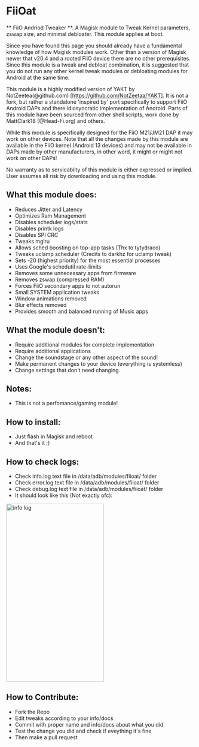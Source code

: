 # FiiOat
** FiiO Andriod Tweaker **. 
A Magisk module to Tweak Kernel parameters, zswap size, and minimal debloater. This module applies at boot.

Since you have found this page you should already have a fundamental knowledge of how Magisk modules work. Other than a version of Magisk newer that v20.4 and a rooted FiiO device there are no other prerequisites. Since this module is a tweak and debloat combination, it is suggested that you do not run any other kernel tweak modules or debloating modules for Android at the same time.

This module is a highly modified version of YAKT by NotZeetea(@github.com) [https://github.com/NotZeetaa/YAKT]. It is not a fork, but rather a standalone 'inspired by' port specifically to support FiiO Android DAPs and there idiosyncratic implementation of Android.
Parts of this module have been sourced from other shell scripts, work done by MattClark18 (@Head-Fi.org) and others.

While this module is specifically designed for the FiiO M21/JM21 DAP it may work on other devices. Note that all the changes made by this module are available in the FiiO kernel (Android 13 devices) and may not be available in DAPs made by other manufacturers, in other word, it might or might not work on other DAPs!

No warranty as to servicablity of this module is either expressed or implied. User assumes all risk by downloading and using this module.

## What this module does:
- Reduces Jitter and Latency
- Optimizes Ram Management
- Disables scheduler logs/stats
- Disables printk logs
- Disables SPI CRC
- Tweaks mglru
- Allows sched boosting on top-app tasks (Thx to tytydraco)
- Tweaks uclamp scheduler (Credits to darkhz for uclamp tweak)
- Sets -20 (highest priority) for the most essential processes
- Uses Google's schedutil rate-limits
- Removes some unnecessary apps from firmware
- Removes zswap (compressed RAM)
- Forces FiiO secondary apps to not autorun
- Small SYSTEM application tweaks
- Window animations removed
- Blur effects removed
- Provides smooth and balanced running of Music apps


## What the module doesn't:
- Require additional modules for complete implementation
- Require additional applications
- Change the soundstage or any other aspect of the sound!
- Make permanent changes to your device (everything is systemless)
- Change settings that don't need changing


## Notes:
- This is not a perfomance/gaming module!


## How to install:
- Just flash in Magisk and reboot
- And that's it ;)


## How to check logs:
- Check info.log text file in /data/adb/modules/fiioat/ folder
- Check error.log text file in /data/adb/modules/fiioat/ folder
- Check debug.log text file in /data/adb/modules/fiioat/ folder
- It should look like this (Not exactly ofc):
<img width="261" height="475" alt="info log" src="https://github.com/user-attachments/assets/884eccbe-c7ca-435b-8b63-ca15f112f3b8" />

## How to Contribute:
- Fork the Repo
- Edit tweaks according to your info/docs
- Commit with proper name and info/docs about what you did
- Test the change you did and check if eveything it's fine
- Then make a pull request
